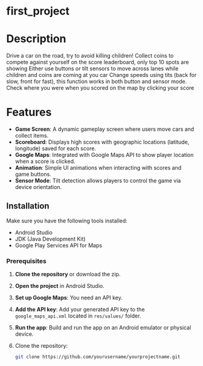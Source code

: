 # first_project

# Description

Drive a car on the road, try to avoid killing children!
Collect coins to compete against yourself on the score leaderboard, only top 10 spots are showing
Either use buttons or tilt sensors to move across lanes while children and coins are coming at you car
Change speeds using tits (back for slow, front for fast), this function works in both button and sensor mode.
Check where you were when you scored on the map by clicking your score

# Features

- **Game Screen**: A dynamic gameplay screen where users move cars and collect items.
- **Scoreboard**: Displays high scores with geographic locations (latitude, longitude) saved for each score.
- **Google Maps**: Integrated with Google Maps API to show player location when a score is clicked.
- **Animation**: Simple UI animations when interacting with scores and game buttons.
- **Sensor Mode**: Tilt detection allows players to control the game via device orientation.

## Installation

Make sure you have the following tools installed:

- Android Studio
- JDK (Java Development Kit)
- Google Play Services API for Maps

### Prerequisites

1. **Clone the repository** or download the zip.
2. **Open the project** in Android Studio.
3. **Set up Google Maps**: You need an API key.
4. **Add the API key**: Add your generated API key to the `google_maps_api.xml` located in `res/values/` folder.
5. **Run the app**: Build and run the app on an Android emulator or physical device.



1. Clone the repository:
   ```bash
   git clone https://github.com/yourusername/yourprojectname.git